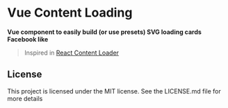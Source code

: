# Vue Content Loading

**Vue component to easily build (or use presets) SVG loading cards Facebook like**

> Inspired in [React Content Loader](https://github.com/danilowoz/react-content-loader)

<color-switch>
  <template slot-scope="props">
    <vcl-facebook :primary="props.primary" :secondary="props.secondary"></vcl-facebook>
  </template>
</color-switch>

## License

This project is licensed under the MIT license. See the LICENSE.md file for more details
